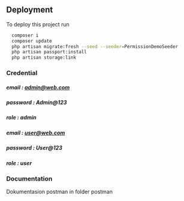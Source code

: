 
## Deployment

To deploy this project run

```bash
  composer i 
  composer update
  php artisan migrate:fresh --seed --seeder=PermissionDemoSeeder
  php artisan passport:install
  php artisan storage:link
```



### Credential


##### email : admin@web.com
##### password : Admin@123
##### role : admin

###

##### email : user@web.com
##### password : User@123
##### role : user

### Documentation
Dokumentasion postman in folder postman

